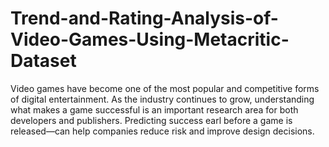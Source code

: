 # Trend-and-Rating-Analysis-of-Video-Games-Using-Metacritic-Dataset
Video games have become one of the most popular and competitive forms of digital entertainment. As the industry continues to grow, understanding what makes a game successful is an important research area for both developers and publishers. Predicting success earl before a game is released—can help companies reduce risk and improve design decisions.
